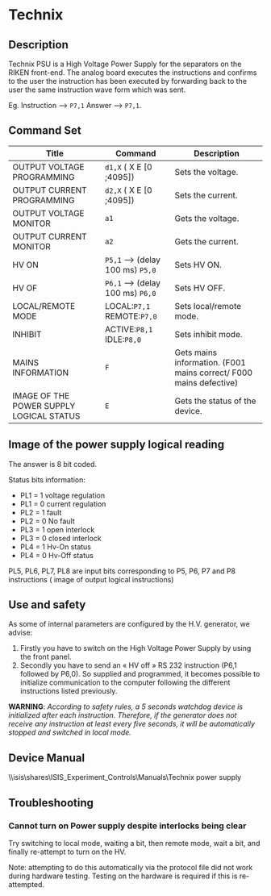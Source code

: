 # Technix

## Description 

Technix PSU is a High Voltage Power Supply for the separators on the RIKEN front-end. The analog board executes the instructions and confirms to the user the instruction has been executed by forwarding back to the user the same instruction wave form which was sent. 

Eg. Instruction --> `P7,1` Answer --> `P7,1`.

## Command Set


| Title | Command | Description |
| ---  | ---  | --- |
| OUTPUT VOLTAGE PROGRAMMING     | `d1,X` ( X E [0 ;4095]) | Sets the voltage. |
| OUTPUT CURRENT PROGRAMMING     | `d2,X` ( X E [0 ;4095])  | Sets the current. |
| OUTPUT VOLTAGE MONITOR     | `a1`  | Gets the voltage. |
| OUTPUT CURRENT MONITOR     | `a2`  | Gets the current. |
| HV ON     | `P5,1` --> (delay 100 ms) `P5,0`  | Sets HV ON. |
| HV OF     | `P6,1` --> (delay 100 ms) `P6,0`  | Sets HV OFF. |
| LOCAL/REMOTE MODE     | LOCAL:`P7,1` REMOTE:`P7,0`  | Sets local/remote mode. |
| INHIBIT     | ACTIVE:`P8,1` IDLE:`P8,0`  | Sets inhibit mode. |
| MAINS INFORMATION     | `F`  | Gets mains information. (F001 mains correct/ F000 mains defective) |
| IMAGE OF THE POWER SUPPLY LOGICAL STATUS     | `E`  | Gets the status of the device. |

## Image of the power supply logical reading 

The answer is 8 bit coded.

Status bits information:

* PL1 = 1 voltage regulation 
* PL1 = 0 current regulation 
* PL2 = 1 fault 
* PL2 = 0 No fault 
* PL3 = 1 open interlock 
* PL3 = 0 closed interlock 
* PL4 = 1 Hv-On status 
* PL4 = 0 Hv-Off status 

PL5, PL6, PL7, PL8 are input bits corresponding to P5, P6, P7 and P8 instructions ( image of output logical instructions) 

## Use and safety

As some of internal parameters are configured by the H.V. generator, we advise: 
1. Firstly you have to switch on the High Voltage Power Supply by using the front panel. 
1. Secondly you have to send an « HV off » RS 232 instruction (P6,1 followed by P6,0). 
So supplied and programmed, it becomes possible to initialize communication to the computer following 
the different instructions listed previously. 

**WARNING**:
_According to safety rules, a 5 seconds watchdog device is initialized after each instruction. Therefore, if the generator does not receive any instruction at least every five seconds, it will be automatically stopped and switched in local mode._

## Device Manual

 \\\isis\shares\ISIS_Experiment_Controls\Manuals\Technix power supply

## Troubleshooting

### Cannot turn on Power supply despite interlocks being clear

Try switching to local mode, waiting a bit, then remote mode, wait a bit, and finally re-attempt to turn on the HV.

Note: attempting to do this automatically via the protocol file did not work during hardware testing. Testing on the hardware is required if this is re-attempted.
